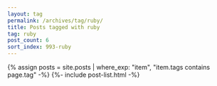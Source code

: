 ```yaml
---
layout: tag
permalink: /archives/tag/ruby/
title: Posts tagged with ruby
tag: ruby
post_count: 6
sort_index: 993-ruby
---
```

{% assign posts = site.posts | where_exp: "item", "item.tags contains page.tag" -%}
{%- include post-list.html -%}
